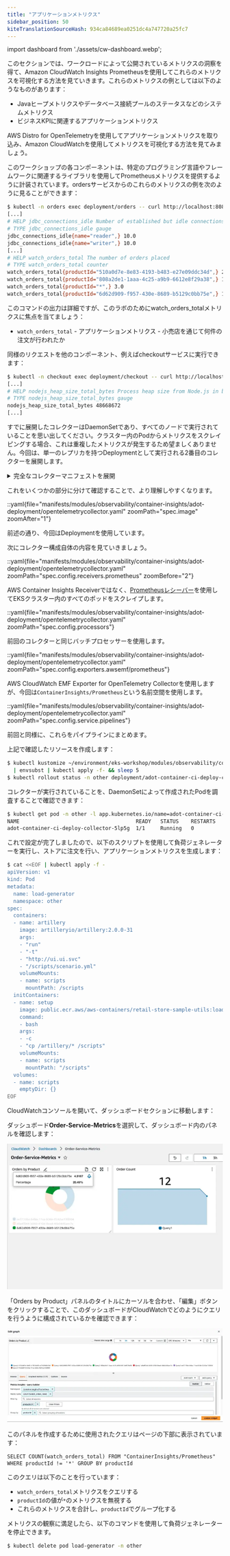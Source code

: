 ```yaml
---
title: "アプリケーションメトリクス"
sidebar_position: 50
kiteTranslationSourceHash: 934ca84689ea0251dc4a747720a25fc7
---
```


import dashboard from './assets/cw-dashboard.webp';

このセクションでは、ワークロードによって公開されているメトリクスの洞察を得て、Amazon CloudWatch Insights Prometheusを使用してこれらのメトリクスを可視化する方法を見ていきます。これらのメトリクスの例としては以下のようなものがあります：

- Javaヒープメトリクスやデータベース接続プールのステータスなどのシステムメトリクス
- ビジネスKPIに関連するアプリケーションメトリクス

AWS Distro for OpenTelemetryを使用してアプリケーションメトリクスを取り込み、Amazon CloudWatchを使用してメトリクスを可視化する方法を見てみましょう。

このワークショップの各コンポーネントは、特定のプログラミング言語やフレームワークに関連するライブラリを使用してPrometheusメトリクスを提供するように計装されています。ordersサービスからのこれらのメトリクスの例を次のように見ることができます：

```bash
$ kubectl -n orders exec deployment/orders -- curl http://localhost:8080/actuator/prometheus
[...]
# HELP jdbc_connections_idle Number of established but idle connections.
# TYPE jdbc_connections_idle gauge
jdbc_connections_idle{name="reader",} 10.0
jdbc_connections_idle{name="writer",} 10.0
[...]
# HELP watch_orders_total The number of orders placed
# TYPE watch_orders_total counter
watch_orders_total{productId="510a0d7e-8e83-4193-b483-e27e09ddc34d",} 2.0
watch_orders_total{productId="808a2de1-1aaa-4c25-a9b9-6612e8f29a38",} 1.0
watch_orders_total{productId="*",} 3.0
watch_orders_total{productId="6d62d909-f957-430e-8689-b5129c0bb75e",} 1.0
```

このコマンドの出力は詳細ですが、このラボのためにwatch_orders_totalメトリクスに焦点を当てましょう：

- `watch_orders_total` - アプリケーションメトリクス - 小売店を通じて何件の注文が行われたか

同様のリクエストを他のコンポーネント、例えばcheckoutサービスに実行できます：

```bash
$ kubectl -n checkout exec deployment/checkout -- curl http://localhost:8080/metrics
[...]
# HELP nodejs_heap_size_total_bytes Process heap size from Node.js in bytes.
# TYPE nodejs_heap_size_total_bytes gauge
nodejs_heap_size_total_bytes 48668672
[...]
```

すでに展開したコレクターはDaemonSetであり、すべてのノードで実行されていることを思い出してください。クラスター内のPodからメトリクスをスクレイピングする場合、これは重複したメトリクスが発生するため望ましくありません。今回は、単一のレプリカを持つDeploymentとして実行される2番目のコレクターを展開します。

<details>
  <summary>完全なコレクターマニフェストを展開</summary>

::yaml{file="manifests/modules/observability/container-insights/adot-deployment/opentelemetrycollector.yaml"}

</details>

これをいくつかの部分に分けて確認することで、より理解しやすくなります。

::yaml{file="manifests/modules/observability/container-insights/adot-deployment/opentelemetrycollector.yaml" zoomPath="spec.image" zoomAfter="1"}

前述の通り、今回はDeploymentを使用しています。

次にコレクター構成自体の内容を見ていきましょう。

::yaml{file="manifests/modules/observability/container-insights/adot-deployment/opentelemetrycollector.yaml" zoomPath="spec.config.receivers.prometheus" zoomBefore="2"}

AWS Container Insights Receiverではなく、[Prometheusレシーバー](https://github.com/open-telemetry/opentelemetry-collector-contrib/blob/main/receiver/prometheusreceiver/README.md)を使用してEKSクラスター内のすべてのポッドをスクレイプします。

::yaml{file="manifests/modules/observability/container-insights/adot-deployment/opentelemetrycollector.yaml" zoomPath="spec.config.processors"}

前回のコレクターと同じバッチプロセッサーを使用します。

::yaml{file="manifests/modules/observability/container-insights/adot-deployment/opentelemetrycollector.yaml" zoomPath="spec.config.exporters.awsemf/prometheus"}

AWS CloudWatch EMF Exporter for OpenTelemetry Collectorを使用しますが、今回は`ContainerInsights/Prometheus`という名前空間を使用します。

::yaml{file="manifests/modules/observability/container-insights/adot-deployment/opentelemetrycollector.yaml" zoomPath="spec.config.service.pipelines"}

前回と同様に、これらをパイプラインにまとめます。

上記で確認したリソースを作成します：

```bash
$ kubectl kustomize ~/environment/eks-workshop/modules/observability/container-insights/adot-deployment \
  | envsubst | kubectl apply -f- && sleep 5
$ kubectl rollout status -n other deployment/adot-container-ci-deploy-collector --timeout=120s
```

コレクターが実行されていることを、DaemonSetによって作成されたPodを調査することで確認できます：

```bash
$ kubectl get pod -n other -l app.kubernetes.io/name=adot-container-ci-deploy-collector
NAME                                      READY   STATUS    RESTARTS   AGE
adot-container-ci-deploy-collector-5lp5g  1/1     Running   0          15s
```

これで設定が完了しましたので、以下のスクリプトを使用して負荷ジェネレーターを実行し、ストアに注文を行い、アプリケーションメトリクスを生成します：

```bash test=false
$ cat <<EOF | kubectl apply -f -
apiVersion: v1
kind: Pod
metadata:
  name: load-generator
  namespace: other
spec:
  containers:
  - name: artillery
    image: artilleryio/artillery:2.0.0-31
    args:
    - "run"
    - "-t"
    - "http://ui.ui.svc"
    - "/scripts/scenario.yml"
    volumeMounts:
    - name: scripts
      mountPath: /scripts
  initContainers:
  - name: setup
    image: public.ecr.aws/aws-containers/retail-store-sample-utils:load-gen.1.2.1
    command:
    - bash
    args:
    - -c
    - "cp /artillery/* /scripts"
    volumeMounts:
    - name: scripts
      mountPath: "/scripts"
  volumes:
  - name: scripts
    emptyDir: {}
EOF
```

CloudWatchコンソールを開いて、ダッシュボードセクションに移動します：

<ConsoleButton url="https://console.aws.amazon.com/cloudwatch/home#dashboards" service="cloudwatch" label="CloudWatchコンソールを開く"/>

ダッシュボード**Order-Service-Metrics**を選択して、ダッシュボード内のパネルを確認します：

![アプリケーションメトリクス](./assets/dashboard-metrics.webp)

「Orders by Product」パネルのタイトルにカーソルを合わせ、「編集」ボタンをクリックすることで、このダッシュボードがCloudWatchでどのようにクエリを行うように構成されているかを確認できます：

![パネル編集](./assets/dashboard-edit-metrics.webp)

このパネルを作成するために使用されたクエリはページの下部に表示されています：

```text
SELECT COUNT(watch_orders_total) FROM "ContainerInsights/Prometheus" WHERE productId != '*' GROUP BY productId
```

このクエリは以下のことを行っています：

- `watch_orders_total`メトリクスをクエリする
- `productId`の値が`*`のメトリクスを無視する
- これらのメトリクスを合計し、`productId`でグループ化する

メトリクスの観察に満足したら、以下のコマンドを使用して負荷ジェネレーターを停止できます。

```bash timeout=180 test=false
$ kubectl delete pod load-generator -n other
```
